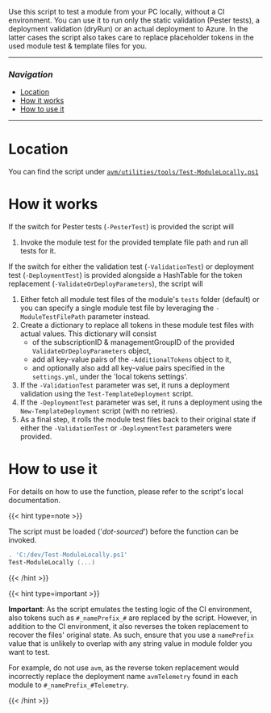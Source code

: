 Use this script to test a module from your PC locally, without a CI environment. You can use it to run only the static validation (Pester tests), a deployment validation (dryRun) or an actual deployment to Azure. In the latter cases the script also takes care to replace placeholder tokens in the used module test & template files for you.

---

### _Navigation_

- [Location](#location)
- [How it works](#how-it-works)
- [How to use it](#how-to-use-it)

---
# Location

You can find the script under [`avm/utilities/tools/Test-ModuleLocally.ps1`](https://github.com/Azure/bicep-registry-modules/blob/main/avm/utilities/tools/Test-ModuleLocally.ps1)

# How it works

If the switch for Pester tests (`-PesterTest`) is provided the script will
1. Invoke the module test for the provided template file path and run all tests for it.

If the switch for either the validation test (`-ValidationTest`) or deployment test (`-DeploymentTest`) is provided alongside a HashTable for the token replacement (`-ValidateOrDeployParameters`), the script will
1. Either fetch all module test files of the module's `tests` folder (default) or you can specify a single module test file by leveraging the `-ModuleTestFilePath` parameter instead.
1. Create a dictionary to replace all tokens in these module test files with actual values. This dictionary will consist
   - of the subscriptionID & managementGroupID of the provided `ValidateOrDeployParameters` object,
   - add all key-value pairs of the `-AdditionalTokens` object to it,
   - and optionally also add all key-value pairs specified in the `settings.yml`, under the 'local tokens settings'.
1. If the `-ValidationTest` parameter was set, it runs a deployment validation using the `Test-TemplateDeployment` script.
1. If the `-DeploymentTest` parameter was set, it runs a deployment using the `New-TemplateDeployment` script (with no retries).
1. As a final step, it rolls the module test files back to their original state if either the `-ValidationTest` or `-DeploymentTest` parameters were provided.

# How to use it

For details on how to use the function, please refer to the script's local documentation.

{{< hint type=note >}}

The script must be loaded ('*dot-sourced*') before the function can be invoked.
```PowerShell
. 'C:/dev/Test-ModuleLocally.ps1'
Test-ModuleLocally (...)
```

{{< /hint >}}

{{< hint type=important >}}

**Important**: As the script emulates the testing logic of the CI environment, also tokens such as `#_namePrefix_#` are replaced by the script. However, in addition to the CI environment, it also reverses the token replacement to recover the files' original state. As such, ensure that you use a `namePrefix` value that is unlikely to overlap with any string value in module folder you want to test.

For example, do not use `avm`, as the reverse token replacement would incorrectly replace the deployment name `avmTelemetry` found in each module to `#_namePrefix_#Telemetry`.  

{{< /hint >}}